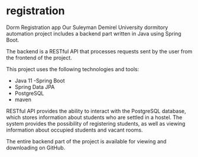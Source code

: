 # registration
Dorm Registration app
Our Suleyman Demirel University dormitory automation project includes a backend part written in Java using Spring Boot.

The backend is a RESTful API that processes requests sent by the user from the frontend of the project.

This project uses the following technologies and tools:
- Java 11
-Spring Boot
- Spring Data JPA
- PostgreSQL
- maven

RESTful API provides the ability to interact with the PostgreSQL database, which stores information about students who are settled in a hostel.
The system provides the possibility of registering students, as well as viewing information about occupied students and vacant rooms.

The entire backend part of the project is available for viewing and downloading on GitHub.
